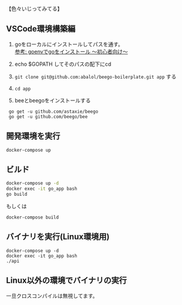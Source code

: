 【色々いじってみてる】

## VSCode環境構築編
1. goをローカルにインストールしてパスを通す。  
[参考: goenvでgoをインストール 〜初心者向け〜](https://qiita.com/yut-kt/items/9f5ac1e788df61f64290)

1. echo $GOPATH してそのパスの配下にcd
1. `git clone git@github.com:abalol/beego-boilerplate.git app` する
1. `cd app`
1. beeとbeegoをインストールする
```
 go get -u github.com/astaxie/beego
 go get -u github.com/beego/bee
```
## 開発環境を実行

`docker-compose up`

## ビルド

``` bash
docker-compose up -d
docker exec -it go_app bash
go build
```

もしくは

```
docker-compose build
```

## バイナリを実行(Linux環境用)

```
docker-compose up -d
docker exec -it go_app bash
./api
```

## Linux以外の環境でバイナリの実行
一旦クロスコンパイルは無視してます。
